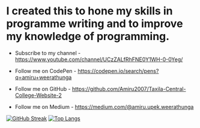<!--
**Amiru2007/Amiru2007** is a ✨ _special_ ✨ repository because its `README.md` (this file) appears on your GitHub profile.

Here are some ideas to get you started:

- 🔭 I’m currently working on ...
- 🌱 I’m currently learning ...
- 👯 I’m looking to collaborate on ...
- 🤔 I’m looking for help with ...
- 💬 Ask me about ...
- 📫 How to reach me: ...
- 😄 Pronouns: ...
- ⚡ Fun fact: ...
-->

# I created this to hone my skills in programme writing and to improve my knowledge of programming.

- Subscribe to my channel - https://www.youtube.com/channel/UCzZALfRhFNE0Y1WH-0-0Yeg/

- Follow me on CodePen - https://codepen.io/search/pens?q=amiru+weerathunga

- Follow me on GitHub - https://github.com/Amiru2007/Taxila-Central-College-Website-2

- Follow me on Medium - https://medium.com/@amiru.upek.weerathunga

[![GitHub Streak](http://github-readme-streak-stats.herokuapp.com?user=Amiru2007&theme=dark&background=000000)](https://git.io/streak-stats)           [![Top Langs](https://github-readme-stats.vercel.app/api/top-langs/?username=Amiru2007&layout=compact&theme=vision-friendly-dark)](https://github.com/anuraghazra/github-readme-stats)
